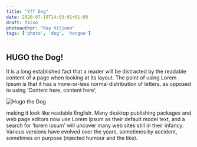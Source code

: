 ```yaml
---
title: "Yff Dog"
date: 2020-07-10T14:03:01+01:00
draft: false
photoauthor: "Ray Viljoen"
tags: ['photo', 'dog', 'tongue']
---
```


## HUGO the Dog!

It is a long established fact that a reader will be distracted by the readable content of a page when looking at its layout. The point of using Lorem Ipsum is that it has a more-or-less normal distribution of letters, as opposed to using 'Content here, content here', 

![Hugo the Dog](/dog.jpg)

making it look like readable English. Many desktop publishing packages and web page editors now use Lorem Ipsum as their default model text, and a search for 'lorem ipsum' will uncover many web sites still in their infancy. Various versions have evolved over the years, sometimes by accident, sometimes on purpose (injected humour and the like).